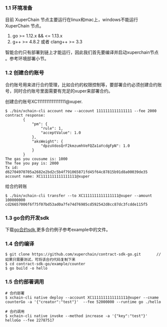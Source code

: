 ### 1.1 环境准备

目前 XuperChain 节点主要运行在linux和mac上，windows不能运行 XuperChain 节点。

1. go >= 1.12.x && <= 1.13.x
2. g++ >= 4.8.2 或者 clang++ >= 3.3

智能合约只有部署到链上才能运行，因此我们首先要编译并启动xuperchain节点 。参考环境部署小节。

### 1.2 创建合约账号

合约账号用来进行合约管理，比如合约的权限控制等，要部署合约必须创建合约账号，同时合约账号里面需要有充足的xuper来部署合约。

创建合约账号XC1111111111111111@xuper.

```
$ ./bin/xchain-cli account new --account 1111111111111111 --fee 2000
contract response:
        {
            "pm": {
                "rule": 1,
                "acceptValue": 1.0
            },
            "aksWeight": {
                "dpzuVdosQrF2kmzumhVeFQZa1aYcdgFpN": 1.0
            }
        }
The gas you cousume is: 1000
The fee you pay is: 2000
Tx id: d62704970705a2682e2bd2c5b4f791065871fd45f64c87815b91d8a00039de35
account name: XC1111111111111111@xuper
```

给合约转账

```
$ ./bin/xchain-cli transfer --to XC1111111111111111@xuper --amount 100000000
cd26657006f6f75f07bd53ad0a7fe74d76985cd592542d8cc87dc3fcdde115f5
```

### 1.3 go合约开发sdk

下载[go合约sdk](https://https://github.com/superconsensus/contract-sdk-go.git),更多合约例子参考example中的文件。

### 1.4 合约编译

```
$ git clone https://github.com/xuperchain/contract-sdk-go.git       // 如果只需要测试，可将该合约代码复制下来
$ cd contract-sdk-go/example/counter
$ go build -o hello
```

### 1.5 合约部署调用

```
# 合约部署
$ xchain-cli native deploy --account XC1111111111111111@xuper --cname counterGo -a '{"creator":"test"}'  --fee 52000000 --runtime go ./hello

# 合约调用
$ xchain-cli native invoke --method increase -a '{"key":"test"}' helloGo --fee 22787517
```

